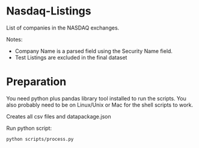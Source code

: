# Nasdaq-Listings
List of companies in the NASDAQ exchanges.

Notes:

- Company Name is a parsed field using the Security Name field.
- Test Listings are excluded in the final dataset

# Preparation 
You need python plus pandas library tool installed to run the scripts. You also probably need to be on Linux/Unix or Mac for the shell scripts to work.

Creates all csv files and datapackage.json

Run python script:

    python scripts/process.py
